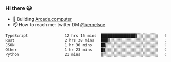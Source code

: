 ### Hi there 😃

- 🔨 Building [Arcade.computer](https://arcade.computer)
- 📫 How to reach me: twitter DM [@kernelsoe](https://twitter.com/kernelsoe)

<!--START_SECTION:waka-->

```txt
TypeScript                12 hrs 15 mins  ███████████████▓░░░░░░░░░   63.20 %
Rust                      2 hrs 38 mins   ███▒░░░░░░░░░░░░░░░░░░░░░   13.59 %
JSON                      1 hr 30 mins    ██░░░░░░░░░░░░░░░░░░░░░░░   07.74 %
Other                     1 hr 23 mins    █▓░░░░░░░░░░░░░░░░░░░░░░░   07.14 %
Python                    21 mins         ▒░░░░░░░░░░░░░░░░░░░░░░░░   01.86 %
```

<!--END_SECTION:waka-->
